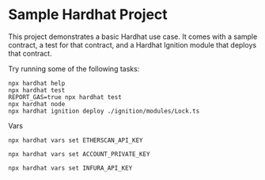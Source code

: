 # Sample Hardhat Project

This project demonstrates a basic Hardhat use case. It comes with a sample contract, a test for that contract, and a Hardhat Ignition module that deploys that contract.

Try running some of the following tasks:

```shell
npx hardhat help
npx hardhat test
REPORT_GAS=true npx hardhat test
npx hardhat node
npx hardhat ignition deploy ./ignition/modules/Lock.ts
```

Vars

```shell
npx hardhat vars set ETHERSCAN_API_KEY
```

```shell
npx hardhat vars set ACCOUNT_PRIVATE_KEY
```

```shell
npx hardhat vars set INFURA_API_KEY
```
